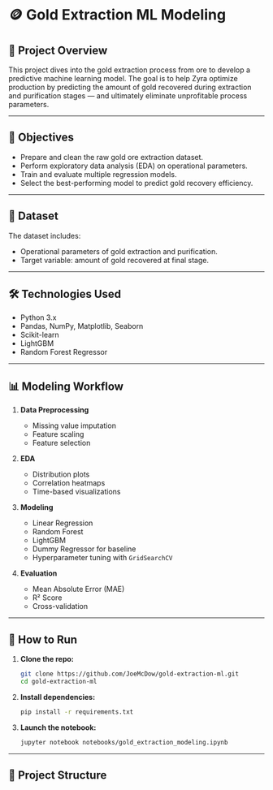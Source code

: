  # 🪙 Gold Extraction ML Modeling

## 📘 Project Overview

This project dives into the gold extraction process from ore to develop a predictive machine learning model. The goal is to help Zyra optimize production by predicting the amount of gold recovered during extraction and purification stages — and ultimately eliminate unprofitable process parameters.

---

## 🎯 Objectives

- Prepare and clean the raw gold ore extraction dataset.
- Perform exploratory data analysis (EDA) on operational parameters.
- Train and evaluate multiple regression models.
- Select the best-performing model to predict gold recovery efficiency.

---

## 🧪 Dataset

The dataset includes:
- Operational parameters of gold extraction and purification.
- Target variable: amount of gold recovered at final stage.

---

## 🛠️ Technologies Used

- Python 3.x
- Pandas, NumPy, Matplotlib, Seaborn
- Scikit-learn
- LightGBM
- Random Forest Regressor

---

## 📊 Modeling Workflow

1. **Data Preprocessing**  
   - Missing value imputation  
   - Feature scaling  
   - Feature selection  

2. **EDA**  
   - Distribution plots  
   - Correlation heatmaps  
   - Time-based visualizations  

3. **Modeling**  
   - Linear Regression  
   - Random Forest  
   - LightGBM  
   - Dummy Regressor for baseline  
   - Hyperparameter tuning with `GridSearchCV`  

4. **Evaluation**  
   - Mean Absolute Error (MAE)  
   - R² Score  
   - Cross-validation  

---

## 🧰 How to Run

1. **Clone the repo:**

    ```bash
    git clone https://github.com/JoeMcDow/gold-extraction-ml.git
    cd gold-extraction-ml
    ```

2. **Install dependencies:**

    ```bash
    pip install -r requirements.txt
    ```

3. **Launch the notebook:**

    ```bash
    jupyter notebook notebooks/gold_extraction_modeling.ipynb
    ```

---

## 📁 Project Structure

